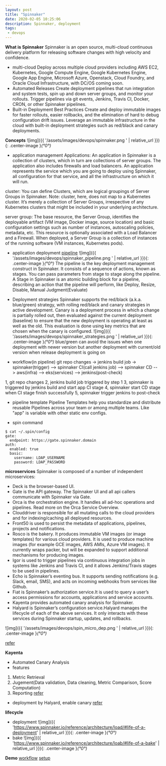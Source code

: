 ```yaml
---
layout: post
title: "Spinnaker"
date: 2020-02-05 10:25:06
description: Spinnaker, deployment
tags:
 - devops
---
```


**What is Spinnaker**
Spinnaker is an open source, multi-cloud continuous delivery platform for releasing software changes with high velocity and confidence.

- multi-cloud
Deploy across multiple cloud providers including AWS EC2, Kubernetes, Google Compute Engine, Google Kubernetes Engine, Google App Engine, Microsoft Azure, Openstack, Cloud Foundry, and Oracle Cloud Infrastructure, with DC/OS coming soon.
- Automated Releases
Create deployment pipelines that run integration and system tests, spin up and down server groups, and monitor your rollouts. Trigger pipelines via git events, Jenkins, Travis CI, Docker, CRON, or other Spinnaker pipelines.
- Built-in Deployment Best Practices 
Create and deploy immutable images for faster rollouts, easier rollbacks, and the elimination of hard to debug configuration drift issues. Leverage an immutable infrastructure in the cloud with built-in deployment strategies such as red/black and canary deployments.

**Concepts**
![img]({{ '/assets/images/devops/spinnaker.png ' | relative_url }}){: .center-image }*(°0°)*
- application management
Applications:
An application in Spinnaker is a collection of clusters, which in turn are collections of server groups. The application also includes firewalls and load balancers.
An application represents the service which you are going to deploy using Spinnaker, all configuration for that service, and all the infrastructure on which it will run.

cluster:
You can define Clusters, which are logical groupings of Server Groups in Spinnaker.
Note: cluster, here, does not map to a Kubernetes cluster. It’s merely a collection of Server Groups, irrespective of any Kubernetes clusters that might be included in your underlying architecture.

server group:
The base resource, the Server Group, identifies the deployable artifact (VM image, Docker image, source location) and basic configuration settings such as number of instances, autoscaling policies, metadata, etc. This resource is optionally associated with a Load Balancer and a Firewall. When deployed, a Server Group is a collection of instances of the running software (VM instances, Kubernetes pods).

- application deployment
[pipeline](https://www.spinnaker.io/concepts/#pipeline)
![img]({{ '/assets/images/devops/spinnaker_pipeline.png ' | relative_url }}){: .center-image }*(°0°)*
The pipeline is the key deployment management construct in Spinnaker. It consists of a sequence of actions, known as stages. You can pass parameters from stage to stage along the pipeline.
A Stage in Spinnaker is an atomic building block for a pipeline, describing an action that the pipeline will perform, like Deploy, Resize, Disable, Manual Judgment(Evaluate) 

- Deployment strategies
Spinnaker supports the red/black (a.k.a. blue/green) strategy, with rolling red/black and canary strategies in active development.
Canary is a deployment process in which a change is partially rolled out, then evaluated against the current deployment (baseline) to ensure that the new deployment is operating at least as well as the old. This evaluation is done using key metrics that are chosen when the canary is configured.
![img]({{ '/assets/images/devops/spinnaker_strategies.png ' | relative_url }}){: .center-image }*(°0°)*
blue/green can avoid the issues when one deployment with newer version but another deployment with current/old version when release deployment is going on

- workflow(in pipeline)
git repo changes -> jenkins build job -> spinnaker(trigger) --> spinnaker CI(call jenkins job) --> spinnaker CD -- > aws(infra) --> eks(services) --> jenkins(post-check)
 
 1, git repo changes 
 2, jenkins build job triggered by step 1
 3, spinnaker is triggered by jenkins build  and start app CI stage
 4, spinnaker start CD stage when CI stage finish successfully
 5, spinnaker trigger jenkins to post-check

- pipeline template
Pipeline Templates help you standardize and distribute reusable Pipelines across your team or among multiple teams. Like "app" is variable with other static env configs.

- spin command
```
$ cat ~/.spin/config
gate:
  endpoint: https://gate.spinnaker.domain
auth:
  enabled: true
  basic:
    username: LDAP_USERNAME
    password: LDAP_PASSWORD
```

**microservices**
Spinnaker is composed of a number of independent microservices:
- Deck is the browser-based UI.
- Gate is the API gateway. The Spinnaker UI and all api callers communicate with Spinnaker via Gate.
- Orca is the orchestration engine. It handles all ad-hoc operations and pipelines. Read more on the Orca Service Overview.
- Clouddriver is responsible for all mutating calls to the cloud providers and for indexing/caching all deployed resources.
- Front50 is used to persist the metadata of applications, pipelines, projects and notifications.
- Rosco is the bakery. It produces immutable VM images (or image templates) for various cloud providers. It is used to produce machine images (for example GCE images, AWS AMIs, Azure VM images). It currently wraps packer, but will be expanded to support additional mechanisms for producing images.
- Igor is used to trigger pipelines via continuous integration jobs in systems like Jenkins and Travis CI, and it allows Jenkins/Travis stages to be used in pipelines.
- Echo is Spinnaker’s eventing bus. It supports sending notifications (e.g. Slack, email, SMS), and acts on incoming webhooks from services like Github.
- Fiat is Spinnaker’s authorization service.It is used to query a user’s access permissions for accounts, applications and service accounts.
- Kayenta provides automated canary analysis for Spinnaker.
- Halyard is Spinnaker’s configuration service.Halyard manages the lifecycle of each of the above services. It only interacts with these services during Spinnaker startup, updates, and rollbacks.

![img]({{ '/assets/images/devops/spin_micro_dep.png ' | relative_url }}){: .center-image }*(°0°)*

[refer](https://docs.armory.io/spinnaker-install-admin-guides/architecture/)

**Kayenta**
- Automated Canary Analysis
- features
1. Metric Retrieval
2. Jugement(Data validation, Data cleaning, Metric Comparison, Score Computation)
3. Reporting
[refer](https://netflixtechblog.com/automated-canary-analysis-at-netflix-with-kayenta-3260bc7acc69)
- deployment by Halyard, enable canary
[refer](https://www.opsmx.com/blog/how-to-integrate-kayenta-with-spinnaker-for-automated-canary-analysis/)

**lifecycle**
- deployment
![img]({{ 'https://www.spinnaker.io/reference/architecture/load/#life-of-a-deployment' | relative_url }}){: .center-image }*(°0°)*
- bake
![img]({{ 'https://www.spinnaker.io/reference/architecture/loab/#life-of-a-bake' | relative_url }}){: .center-image }*(°0°)*

**Demo**
[workflow](https://aws.amazon.com/blogs/opensource/deployment-pipeline-spinnaker-kubernetes/)
[setup](https://opnfv-clover.readthedocs.io/en/latest/release/configguide/spinnaker_config_guide.html#bake-manifest-stage)
